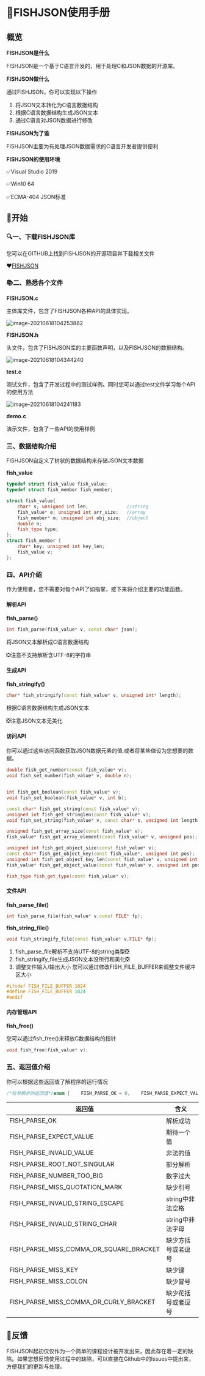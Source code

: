 # 📖FISHJSON使用手册

## 概览

**FISHJSON是什么**

FISHJSON是一个基于C语言开发的，用于处理C和JSON数据的开源库。

**FISHJSON做什么**

通过FISHJSON，你可以实现以下操作

1. 将JSON文本转化为C语言数据结构
2. 根据C语言数据结构生成JSON文本
3. 通过C语言对JSON数据进行修改

**FISHJSON为了谁**

FISHJSON主要为有处理JSON数据需求的C语言开发者提供便利

**FISHJSON的使用环境**

✅Visual Studio 2019

✅Win10 64

✅ECMA-404 JSON标准

## 🚤开始

### 🔍一、下载FISHJSON库

您可以在GITHUB上找到FISHJSON的开源项目并下载相关文件

❤[FISHJSON](https://github.com/PokIsemaine/FISHJSON)

### 📚二、熟悉各个文件

**FISHJSON.c**

主体库文件，包含了FISHJSON各种API的具体实现。

![image-20210618104253882](C:\Users\ZSL\AppData\Roaming\Typora\typora-user-images\image-20210618104253882.png)

**FISHJSON.h**

头文件，包含了FISHJSON库的主要函数声明，以及FISHJSON的数据结构。

![image-20210618104344240](C:\Users\ZSL\AppData\Roaming\Typora\typora-user-images\image-20210618104344240.png)

**test.c**

测试文件，包含了开发过程中的测试样例。同时您可以通过test文件学习每个API的使用方法

![image-20210618104241183](C:\Users\ZSL\AppData\Roaming\Typora\typora-user-images\image-20210618104241183.png)

**demo.c**

演示文件，包含了一些API的使用样例

### 三、数据结构介绍

FISHJSON自定义了树状的数据结构来存储JSON文本数据

**fish_value**

```c++
typedef struct fish_value fish_value;
typedef struct fish_member fish_member;

struct fish_value{
    char* s; unsigned int len;              //string
    fish_value* e; unsigned int arr_size;   //array
    fish_member* m; unsigned int obj_size;  //object
    double n;
    fish_type type;
};
struct fish_member {
    char* key; unsigned int key_len;
    fish_value v;
};
```



### 四、API介绍

作为使用者，您不需要对每个API了如指掌，接下来将介绍主要的功能函数。

#### **解析API**

**fish_parse()**

```c++
int fish_parse(fish_value* v, const char* json);
```

将JSON文本解析成C语言数据结构

❎注意不支持解析含UTF-8的字符串

#### **生成API**

**fish_stringify()**

```c++
char* fish_stringify(const fish_value* v, unsigned int* length);
```

根据C语言数据结构生成JSON文本

❎注意JSON文本无美化

#### **访问API**

你可以通过这些访问函数获取JSON数据元素的值,或者将某些值设为您想要的数据。

```c++
double fish_get_number(const fish_value* v);
void fish_set_number(fish_value* v, double n);


int fish_get_boolean(const fish_value* v);
void fish_set_boolean(fish_value* v, int b);

const char* fish_get_string(const fish_value* v);
unsigned int fish_get_stringlen(const fish_value* v);
void fish_set_string(fish_value* v, const char* s, unsigned int length);

unsigned fish_get_array_size(const fish_value* v);
fish_value* fish_get_array_element(const fish_value* v, unsigned pos);

unsigned int fish_get_object_size(const fish_value* v);
const char* fish_get_object_key(const fish_value*, unsigned int pos);
unsigned int fish_get_object_key_len(const fish_value* v, unsigned int pos);
fish_value* fish_get_object_value(const fish_value* v, unsigned int pos);

fish_type fish_get_type(const fish_value* v);
```

#### 文件API

**fish_parse_file()**

```c++
int fish_parse_file(fish_value* v,const FILE* fp);
```

**fish_string_file()**

```c++
void fish_stringify_file(const fish_value* v,FILE* fp);
```



1. fish_parse_file解析不支持UTF-8的string类型❎
2. fish_stringify_file生成JSON文本没所行和美化❎
3. 调整文件输入/输出大小
   您可以通过修改FISH_FILE_BUFFER来调整文件缓冲区大小

```c++
#ifndef FISH_FILE_BUFFER 1024
#define FISH_FILE_BUFFER 1024
#endif
```

#### 内存管理API

**fish_free()**

您可以通过fish_free()来释放C数据结构的指针

```c++
void fish_free(fish_value* v);
```

### 五、返回值介绍

你可以根据这些返回值了解程序的运行情况

```c++
/*枚举解析的返回值*/enum {    FISH_PARSE_OK = 0,    FISH_PARSE_EXPECT_VALUE,    FISH_PARSE_INVALID_VALUE,    FISH_PARSE_ROOT_NOT_SINGULAR,    FISH_PARSE_NUMBER_TOO_BIG,    FISH_PARSE_MISS_QUOTATION_MARK,    FISH_PARSE_INVALID_STRING_ESCAPE,    FISH_PARSE_INVALID_STRING_CHAR,    FISH_PARSE_MISS_COMMA_OR_SQUARE_BRACKET,    FISH_PARSE_MISS_KEY,    FISH_PARSE_MISS_COLON,    FISH_PARSE_MISS_COMMA_OR_CURLY_BRACKET};
```

| 返回值                                  | 含义               |
| --------------------------------------- | ------------------ |
| FISH_PARSE_OK                           | 解析成功           |
| FISH_PARSE_EXPECT_VALUE                 | 期待一个值         |
| FISH_PARSE_INVALID_VALUE                | 非法的值           |
| FISH_PARSE_ROOT_NOT_SINGULAR            | 部分解析           |
| FISH_PARSE_NUMBER_TOO_BIG               | 数字过大           |
| FISH_PARSE_MISS_QUOTATION_MARK          | 缺少引号           |
| FISH_PARSE_INVALID_STRING_ESCAPE        | string中非法空格   |
| FISH_PARSE_INVALID_STRING_CHAR          | string中非法字母   |
| FISH_PARSE_MISS_COMMA_OR_SQUARE_BRACKET | 缺少方括号或者逗号 |
| FISH_PARSE_MISS_KEY                     | 缺少键             |
| FISH_PARSE_MISS_COLON                   | 缺少冒号           |
| FISH_PARSE_MISS_COMMA_OR_CURLY_BRACKET  | 缺少花括号或者逗号 |



## 🎈反馈

FISHJSON起初仅仅作为一个简单的课程设计被开发出来，因此存在着一定的缺陷。如果您想反馈使用过程中的缺陷，可以直接在Github中的Issues中提出来，方便我们的更新与处理。
